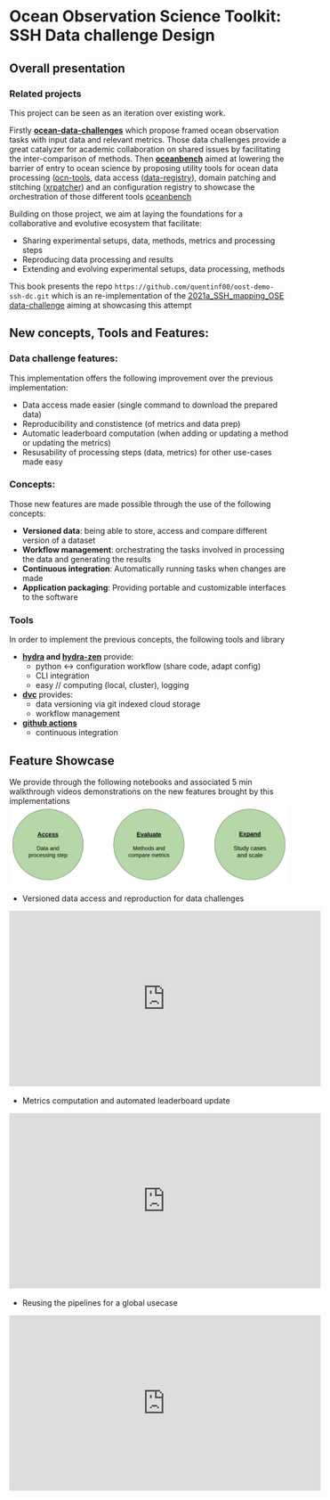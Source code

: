 # Ocean Observation Science Toolkit: SSH Data challenge Design


## Overall presentation

### Related projects
This project can be seen as an iteration over existing work.

Firstly **[ocean-data-challenges](https://ocean-data-challenges.github.io/)** which propose framed ocean observation tasks with input data and relevant metrics. Those data challenges provide a great catalyzer for academic collaboration on shared issues by facilitating the inter-comparison of methods.
Then **[oceanbench](https://jejjohnson.github.io/oceanbench/content/overview.html)** aimed at lowering the barrier of entry to ocean science by proposing utility tools for ocean data processing ([ocn-tools](https://github.com/jejjohnson/ocn-tools/), data access ([data-registry](https://github.com/quentinf00/oceanbench-data-registry)), domain patching and stitching ([xrpatcher](https://github.com/jejjohnson/xrpatcher)) and  an configuration registry to showcase the orchestration of those different tools [oceanbench](https://github.com/jejjohnson/oceanbench)

Building on those project, we aim at laying the foundations for a collaborative and evolutive ecosystem that facilitate:
- Sharing experimental setups, data, methods, metrics and processing steps
- Reproducing data processing and results 
- Extending and evolving experimental setups, data processing, methods

This book presents the repo `https://github.com/quentinf00/oost-demo-ssh-dc.git` which is an re-implementation of the [2021a_SSH_mapping_OSE data-challenge](https://github.com/ocean-data-challenges/2023a_SSH_mapping_OSE) aiming at showcasing this attempt

## New concepts, Tools and Features:

### Data challenge features:
This implementation offers the following improvement over the previous implementation:
- Data access made easier (single command to download the prepared data)
- Reproducibility and constistence (of metrics and data prep)
- Automatic leaderboard computation (when adding or updating a method or updating the metrics)
- Resusability of processing steps (data, metrics) for other use-cases made easy

### Concepts:
Those new features are made possible through the use of the following concepts:
- **Versioned data**: being able to store, access and compare different version of a dataset
- **Workflow management**: orchestrating the tasks involved in processing the data and generating the results
- **Continuous integration**: Automatically running tasks when changes are made
- **Application packaging**: Providing portable and customizable interfaces to the software

### Tools
In order to implement the previous concepts, the following tools and library
-  **[hydra](https://hydra.cc/docs/intro/) and [hydra-zen](https://mit-ll-responsible-ai.github.io/hydra-zen/)** provide:
    -  python <-> configuration workflow (share code, adapt config) 
    -  CLI integration
    -  easy // computing (local, cluster), logging 
-  **[dvc](https://dvc.org/doc/use-cases)** provides:
    -  data versioning via git indexed cloud storage
    -  workflow management 
- **[github actions](https://docs.github.com/en/actions)**
    - continuous integration
  


## Feature Showcase
We provide through the following notebooks and associated 5 min walkthrough videos demonstrations on the new features brought by this implementations
![](imgs/contrib_doc.png)
- Versioned data access and reproduction for data challenges
<iframe width="560" height="315" src="https://www.youtube.com/embed/qWT-vczLlCA?si=gBRizrtw6dIO92uo" title="YouTube video player" frameborder="0" allow="accelerometer; autoplay; clipboard-write; encrypted-media; gyroscope; picture-in-picture; web-share" referrerpolicy="strict-origin-when-cross-origin" allowfullscreen></iframe>

- Metrics computation and automated leaderboard update
<iframe width="560" height="315" src="https://www.youtube.com/embed/CZUp0g8ZTBk?si=u_XA3A0NGh7yNFDc" title="YouTube video player" frameborder="0" allow="accelerometer; autoplay; clipboard-write; encrypted-media; gyroscope; picture-in-picture; web-share" referrerpolicy="strict-origin-when-cross-origin" allowfullscreen></iframe>

- Reusing the pipelines for a global usecase
<iframe width="560" height="315" src="https://www.youtube.com/embed/-V-5fS7oSvw?si=fkobRQggG_pYlNAm" title="YouTube video player" frameborder="0" allow="accelerometer; autoplay; clipboard-write; encrypted-media; gyroscope; picture-in-picture; web-share" referrerpolicy="strict-origin-when-cross-origin" allowfullscreen></iframe>


```{tableofcontents}
```
